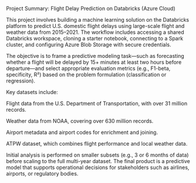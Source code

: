 Project Summary: Flight Delay Prediction on Databricks (Azure Cloud)

This project involves building a machine learning solution on the Databricks platform to predict U.S. domestic flight delays using large-scale flight and weather data from 2015–2021. The workflow includes accessing a shared Databricks workspace, cloning a starter notebook, connecting to a Spark cluster, and configuring Azure Blob Storage with secure credentials.

The objective is to frame a predictive modeling task—such as forecasting whether a flight will be delayed by 15+ minutes at least two hours before departure—and select appropriate evaluation metrics (e.g., F1-beta, specificity, R²) based on the problem formulation (classification or regression).

Key datasets include:

Flight data from the U.S. Department of Transportation, with over 31 million records.

Weather data from NOAA, covering over 630 million records.

Airport metadata and airport codes for enrichment and joining.

ATPW dataset, which combines flight performance and local weather data.

Initial analysis is performed on smaller subsets (e.g., 3 or 6 months of data) before scaling to the full multi-year dataset. The final product is a predictive model that supports operational decisions for stakeholders such as airlines, airports, or regulatory bodies.

